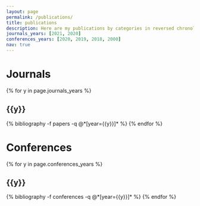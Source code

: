 ```yaml
---
layout: page
permalink: /publications/
title: publications
description: Here are my publications by categories in reversed chronological order.
journals_years: [2021, 2020]
conferences_years: [2020, 2019, 2018, 2000]
nav: true
---
```


<div class="publications">

<H1>Journals</H1>

{% for y in page.journals_years %}
  <h2 class="year">{{y}}</h2>
  {% bibliography -f papers -q @*[year={{y}}]* %}
{% endfor %}

<H1>Conferences</H1>

{% for y in page.conferences_years %}
  <h2 class="year">{{y}}</h2>
  {% bibliography -f conferences -q @*[year={{y}}]* %}
{% endfor %}

</div>